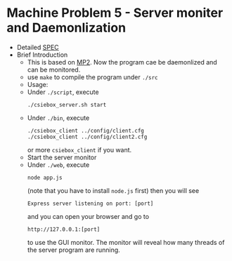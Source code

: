 # Machine Problem 5 - Server moniter and Daemonlization
* Detailed [SPEC](https://systemprogrammingatntu.github.io/MP5)
* Brief Introduction
  * This is based on [MP2](https://github.com/plsmaop/SP-2017/tree/master/MP2). Now the program cae be daemonlized and can be monitored.
  * use `make` to compile the program under `./src`
  * Usage: 
   * Under `./script`, execute 
      ```
      ./csiebox_server.sh start
      ```
   * Under `./bin`, execute
      ```
      ./csiebox_client ../config/client.cfg
      ./csiebox_client ../config/client2.cfg
      ```
     or more `csiebox_client` if you want.
   * Start the server monitor
   * Under `./web`, execute
     ```
     node app.js
     ```
     (note that you have to install `node.js` first)
     then you will see
     ```
     Express server listening on port: [port]
     ```
     and you can open your browser and go to
     ```
     http://127.0.0.1:[port]
     ```
     to use the GUI monitor.
     The monitor will reveal how many threads of the server program are running.
